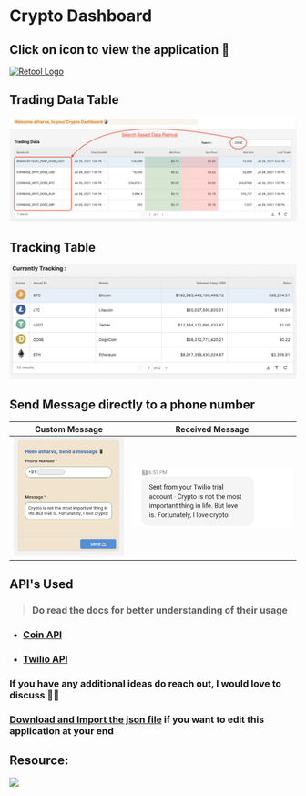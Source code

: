 # Crypto Dashboard

## Click on icon to view the application 👀
[<img src="https://latkasaashackers.com/assets/img/comp-logos/retool.png" alt="Retool Logo" width="200"/>](https://atharvaparikh07.retool.com/embedded/public/1471a3fb-072a-4567-9e87-b34597d134a5)<br>

## Trading Data Table
<img src="https://github.com/AtharvaParikh/LowCode-NoCode-Projects/blob/main/Crypto-Dashboard/images/data%20table.png"/>

## Tracking Table
<img src="https://github.com/AtharvaParikh/LowCode-NoCode-Projects/blob/main/Crypto-Dashboard/images/acking.png"/>

## Send Message directly to a phone number
Custom Message            |  Received Message
:-------------------------:|:-------------------------:
![](https://github.com/AtharvaParikh/LowCode-NoCode-Projects/blob/main/Crypto-Dashboard/images/sendMessage.png)  |  ![](https://github.com/AtharvaParikh/LowCode-NoCode-Projects/blob/main/Crypto-Dashboard/images/Messagetext.jpeg)

## API's Used
> ### Do read the docs for better understanding of their usage
- ### [Coin API](https://www.coinapi.io/pricing?apikey)
- ### [Twilio API](https://www.twilio.com/)

### If you have any additional ideas do reach out, I would love to discuss 🙌🏻
### [Download and Import the json file](https://github.com/AtharvaParikh/LowCode-NoCode-Projects/blob/main/Crypto-Dashboard/Crypto%20Dashboard.json) if you want to edit this application at your end 

## Resource:
[<img src="https://upload.wikimedia.org/wikipedia/commons/3/39/FreeCodeCamp_logo.png" width="200"/>](https://www.youtube.com/watch?v=skq7E2xS1Bo)
